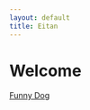 ```yaml
---
layout: default
title: Eitan
---
```


<h1>Welcome</h1>
<a href=funnydog.html>Funny Dog</a>
<!-- this doesnt work if the . is there??? -->